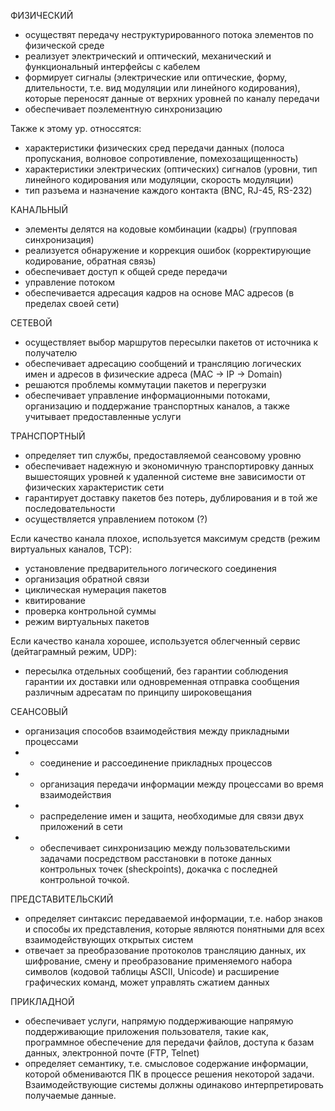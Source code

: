 
ФИЗИЧЕСКИЙ
- осуществят передачу неструктурированного потока элементов по физической среде
- реализует электрический и оптический, механический и функциональный интерфейсы с кабелем
- формирует сигналы (электрические или оптические, форму, длительности, т.е. вид модуляции или линейного кодирования), которые переносят данные от верхних уровней по каналу передачи
- обеспечивает поэлементную синхронизацию

Также к этому ур. относсятся:
- характеристики физических сред передачи данных (полоса пропускания, волновое сопротивление, помехозащищенность)
- характеристики электрических (оптических) сигналов (уровни, тип линейного кодирования или модуляции, скорость модуляции)
- тип разъема и назначение каждого контакта (BNC, RJ-45, RS-232)

КАНАЛЬНЫЙ
- элементы делятся на кодовые комбинации (кадры) (групповая синхронизация)
- реализуется обнаружение и коррекция ошибок (корректирующие кодирование, обратная связь)
- обеспечивает доступ к общей среде передачи
- управление потоком
- обеспечивается адресация кадров на основе MAC адресов (в пределах своей сети)

СЕТЕВОЙ
- осуществляет выбор маршрутов пересылки пакетов от источника к получателю
- обеспечивает адресацию сообщений и трансляцию логических имен и адресов в физические адреса (MAC -> IP -> Domain)
- решаются проблемы коммутации пакетов и перегрузки
- обеспечивает управление информационными потоками, организацию и поддержание транспортных каналов, а также учитывает предоставленные услуги

ТРАНСПОРТНЫЙ 
- определяет тип службы, предоставляемой сеансовому уровню
- обеспечивает надежную и экономичную транспортировку данных вышестоящих уровней к удаленной системе вне зависимости от физических характеристик сети
- гарантирует доставку пакетов без потерь, дублирования и в той же последовательности
- осуществляется управлением потоком (?)

Если качество канала плохое, используется максимум средств (режим виртуальных каналов, TCP):
- установление предварительного логического соединения
- организация обратной связи
- циклическая нумерация пакетов
- квитирование 
- проверка контрольной суммы
- режим виртуальных пакетов

Если качество канала хорошее, используется облегченный сервис (дейтаграмный режим, UDP):
- пересылка отдельных сообщений, без гарантии соблюдения гарантии их доставки или одновременная отправка сообщения различным адресатам по принципу широковещания

СЕАНСОВЫЙ

- организация способов взаимодействия между прикладными процессами
- - соединение и рассоединение прикладных процессов
- - организация передачи информации между процессами во время взаимодействия
- - распределение имен и защита, необходимые для связи двух приложений в сети
- - обеспечивает синхронизацию между пользовательскими задачами посредством расстановки в потоке данных контрольных точек (sheckpoints), докачка с последней контрольной точкой.


ПРЕДСТАВИТЕЛЬСКИЙ

- определяет синтаксис передаваемой информации, т.е. набор знаков и способы их представления, которые являются понятными для всех взаимодействующих открытых систем
- отвечает за преобразование протоколов трансляцию данных, их шифрование, смену и преобразование применяемого набора символов (кодовой таблицы ASCII, Unicode) и расширение графических команд, может управлять сжатием данных

ПРИКЛАДНОЙ
- обеспечивает услуги, напрямую поддерживающие напрямую поддерживающие приложения пользователя, такие как, программное обеспечение для передачи файлов, доступа к базам данных, электронной почте (FTP, Telnet)
- определяет семантику, т.е. смысловое содержание информации, которой обмениваются ПК в процессе решения некоторой задачи. Взаимодействующие системы должны одинаково интерпретировать получаемые данные. 


